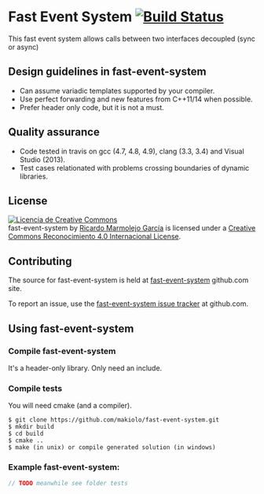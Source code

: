 # Fast Event System [![Build Status](https://travis-ci.org/makiolo/fast-event-system.svg?branch=master)](https://travis-ci.org/makiolo/fast-event-system)

This fast event system allows calls between two interfaces decoupled (sync or async)

## Design guidelines in fast-event-system

* Can assume variadic templates supported by your compiler.
* Use perfect forwarding and new features from C++11/14 when possible.
* Prefer header only code, but it is not a must.

## Quality assurance

* Code tested in travis on gcc (4.7, 4.8, 4.9), clang (3.3, 3.4) and Visual Studio (2013).
* Test cases relationated with problems crossing boundaries of dynamic libraries.

## License

<a rel="license" href="http://creativecommons.org/licenses/by/4.0/"><img alt="Licencia de Creative Commons" style="border-width:0" src="https://i.creativecommons.org/l/by/4.0/88x31.png" /></a><br /><span xmlns:dct="http://purl.org/dc/terms/" href="http://purl.org/dc/dcmitype/Text" property="dct:title" rel="dct:type">fast-event-system</span> by <a xmlns:cc="http://creativecommons.org/ns#" href="https://github.com/makiolo/fast-event-system" property="cc:attributionName" rel="cc:attributionURL">Ricardo Marmolejo García</a> is licensed under a <a rel="license" href="http://creativecommons.org/licenses/by/4.0/">Creative Commons Reconocimiento 4.0 Internacional License</a>.

## Contributing

The source for fast-event-system is held at [fast-event-system](https://github.com/makiolo/fast-event-system) github.com site.

To report an issue, use the [fast-event-system issue tracker](https://github.com/makiolo/fast-event-system/issues) at github.com.

## Using fast-event-system

### Compile fast-event-system
It's a header-only library. Only need an include.

### Compile tests
You will need cmake (and a compiler).

```
$ git clone https://github.com/makiolo/fast-event-system.git
$ mkdir build
$ cd build
$ cmake ..
$ make (in unix) or compile generated solution (in windows)
```

### Example fast-event-system:
```CPP
// TODO meanwhile see folder tests
```
